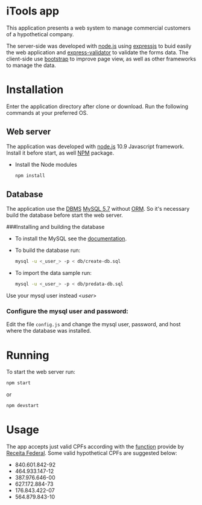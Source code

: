 # iTools app
This application presents a web system to manage commercial customers of a hypothetical company.

The server-side was developed with [node.js](https://nodejs.org/en/) using [expressjs](http://expressjs.com/) to buid easily the web application and [express-validator](https://express-validator.github.io/) to validate the forms data.
The client-side use [bootstrap](https://getbootstrap.com/) to improve page view, as well as other frameworks to manage the data.


# Installation

Enter the application directory after clone or download. Run the following commands at your preferred OS.

## Web server

The application was developed with [node.js](https://nodejs.org/en/) 10.9 Javascript framework. Install it before start, as well [NPM](https://www.npmjs.com) package.

* Install the Node modules

  ```bash
  npm install
  ```


## Database
The application use the [DBMS](https://en.wikipedia.org/wiki/Database) [MySQL 5.7](https://www.mysql.com/) without [ORM](https://en.wikipedia.org/wiki/Object-relational_mapping). 
So it's necessary build the database before start the web server. 

###Installing and building the database

* To install the MySQL see the [documentation](https://dev.mysql.com/doc/refman/5.7/en/).

* To build the database run:

  ```bash
  mysql -u <_user_> -p < db/create-db.sql
  ```

* To import the data sample run:

  ```bash
  mysql -u <_user_> -p < db/predata-db.sql
  ```

Use your mysql user instead <_user_>

### Configure the mysql user and password:

Edit the file `config.js` and change the mysql user, password, and  host where the database was installed.


# Running

To start the web server run:

```bash
npm start
```

or 

```bash
npm devstart
```
# Usage

The app accepts just valid CPFs according with the [function](http://www.receita.fazenda.gov.br/aplicacoes/atcta/cpf/funcoes.js) provide by [Receita Federal](http://www.receita.fazenda.gov.br). Some valid hypothetical CPFs are suggested below:

* 840.601.842-92
* 464.933.147-12
* 387.976.646-00
* 627.172.884-73
* 176.843.422-07
* 564.879.843-10
